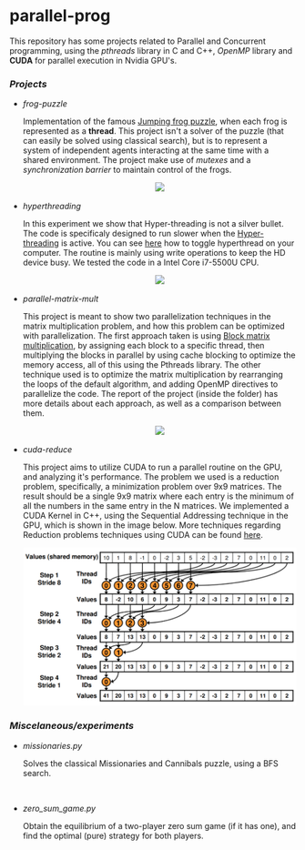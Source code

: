 # parallel-prog

This repository has some projects related to Parallel and Concurrent programming, using the *pthreads* library in C and C++, *OpenMP* library and **CUDA** for parallel execution in Nvidia GPU's.

### *Projects*

- *frog-puzzle*

    Implementation of the famous [Jumping frog puzzle](https://primefactorisation.com/frogpuzzle/), when each frog is represented as a **thread**. This project isn't a solver of the puzzle (that can easily be solved using classical search), but is to represent a system of independent agents interacting at the same time with a shared environment. The project make use of *mutexes* and a *synchronization barrier* to maintain control of the frogs.

    <p align="center"> <img src="https://liucs.net/cs101s14/frogs.png" width="500" height="auto" /></p>


- *hyperthreading*

    In this experiment we show that Hyper-threading is not a silver bullet. The code is specificaly designed to run slower when the [Hyper-threading](https://en.wikipedia.org/wiki/Hyper-threading) is active. You can see [here](https://www.golinuxhub.com/2018/01/how-to-disable-or-enable-hyper.html) how to toggle hyperthread on your computer. The routine is mainly using write operations to keep the HD device busy. We tested the code in a Intel Core i7-5500U CPU.

    <p align="center"> <img src="http://www.channelpronetwork.com/sites/default/files/mb/images/hyperthreading350px.jpg" width="500" height="auto" /></p>

- *parallel-matrix-mult*

    This project is meant to show two parallelization techniques in the matrix multiplication problem, and how this problem can be optimized with parallelization. The first approach taken is using [Block matrix multiplication](https://en.wikipedia.org/wiki/Block_matrix#Block_matrix_multiplication), by assigning each block to a specific thread, then multiplying the blocks in parallel by using cache blocking to optimize the memory access, all of this using the Pthreads library. The other technique used is to optimize the matrix multiplication by rearranging the loops of the default algorithm, and adding OpenMP directives to parallelize the code. The report of the project (inside the folder) has more details about each approach, as well as a comparison between them.

    <p align="center"> <img src="http://avishek.net/blog/wp-content/uploads/2014/03/RecursiveMatrixMultiplication.png" width="500" height="auto" /></p>

- *cuda-reduce*

    This project aims to utilize CUDA to run a parallel routine on the GPU, and analyzing it's performance. The problem we used is a reduction problem, specifically, a minimization problem over 9x9 matrices. The result should be a single 9x9 matrix where each entry is the minimum of all the numbers in the same entry in the N matrices. We implemented a CUDA Kernel in C++, using the Sequential Addressing technique in the GPU, which is shown in the image below. More techniques regarding Reduction problems techniques using CUDA can be found [here](https://developer.download.nvidia.com/compute/cuda/1.1-Beta/x86_website/projects/reduction/doc/reduction.pdf).

    <p align="center"> <img src="imgs/cuda_reduction.png" width="500" height="auto" /></p>







### *Miscelaneous/experiments*


- *missionaries.py*

    Solves the classical Missionaries and Cannibals puzzle, using a BFS search.

    <p align="center"> <img src=""/></p>

- *zero_sum_game.py*

    Obtain the equilibrium of a two-player zero sum game (if it has one), and find the optimal (pure) strategy for both players.

<p align="center"> <img src=""/></p>




